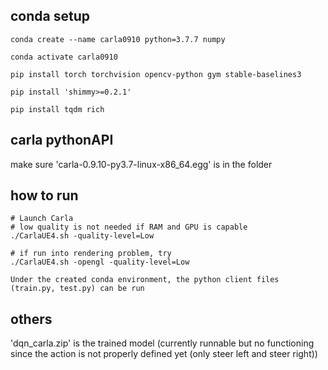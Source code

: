 ## conda setup

```
conda create --name carla0910 python=3.7.7 numpy

conda activate carla0910

pip install torch torchvision opencv-python gym stable-baselines3

pip install 'shimmy>=0.2.1'

pip install tqdm rich
```

## carla pythonAPI

make sure 'carla-0.9.10-py3.7-linux-x86_64.egg' is in the folder

## how to run
```
# Launch Carla
# low quality is not needed if RAM and GPU is capable
./CarlaUE4.sh -quality-level=Low

# if run into rendering problem, try
./CarlaUE4.sh -opengl -quality-level=Low

Under the created conda environment, the python client files (train.py, test.py) can be run
```
## others

'dqn_carla.zip' is the trained model (currently runnable but no functioning since the action is not properly defined yet (only steer left and steer right))

